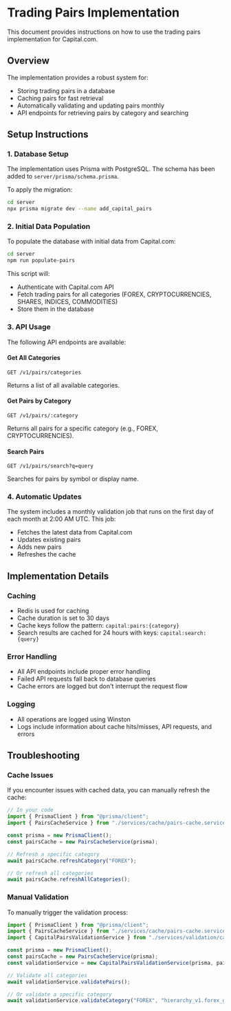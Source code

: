 # Trading Pairs Implementation

This document provides instructions on how to use the trading pairs implementation for Capital.com.

## Overview

The implementation provides a robust system for:

- Storing trading pairs in a database
- Caching pairs for fast retrieval
- Automatically validating and updating pairs monthly
- API endpoints for retrieving pairs by category and searching

## Setup Instructions

### 1. Database Setup

The implementation uses Prisma with PostgreSQL. The schema has been added to `server/prisma/schema.prisma`.

To apply the migration:

```bash
cd server
npx prisma migrate dev --name add_capital_pairs
```

### 2. Initial Data Population

To populate the database with initial data from Capital.com:

```bash
cd server
npm run populate-pairs
```

This script will:

- Authenticate with Capital.com API
- Fetch trading pairs for all categories (FOREX, CRYPTOCURRENCIES, SHARES, INDICES, COMMODITIES)
- Store them in the database

### 3. API Usage

The following API endpoints are available:

#### Get All Categories

```
GET /v1/pairs/categories
```

Returns a list of all available categories.

#### Get Pairs by Category

```
GET /v1/pairs/:category
```

Returns all pairs for a specific category (e.g., FOREX, CRYPTOCURRENCIES).

#### Search Pairs

```
GET /v1/pairs/search?q=query
```

Searches for pairs by symbol or display name.

### 4. Automatic Updates

The system includes a monthly validation job that runs on the first day of each month at 2:00 AM UTC. This job:

- Fetches the latest data from Capital.com
- Updates existing pairs
- Adds new pairs
- Refreshes the cache

## Implementation Details

### Caching

- Redis is used for caching
- Cache duration is set to 30 days
- Cache keys follow the pattern: `capital:pairs:{category}`
- Search results are cached for 24 hours with keys: `capital:search:{query}`

### Error Handling

- All API endpoints include proper error handling
- Failed API requests fall back to database queries
- Cache errors are logged but don't interrupt the request flow

### Logging

- All operations are logged using Winston
- Logs include information about cache hits/misses, API requests, and errors

## Troubleshooting

### Cache Issues

If you encounter issues with cached data, you can manually refresh the cache:

```typescript
// In your code
import { PrismaClient } from "@prisma/client";
import { PairsCacheService } from "./services/cache/pairs-cache.service";

const prisma = new PrismaClient();
const pairsCache = new PairsCacheService(prisma);

// Refresh a specific category
await pairsCache.refreshCategory("FOREX");

// Or refresh all categories
await pairsCache.refreshAllCategories();
```

### Manual Validation

To manually trigger the validation process:

```typescript
import { PrismaClient } from "@prisma/client";
import { PairsCacheService } from "./services/cache/pairs-cache.service";
import { CapitalPairsValidationService } from "./services/validation/capital-pairs-validation.service";

const prisma = new PrismaClient();
const pairsCache = new PairsCacheService(prisma);
const validationService = new CapitalPairsValidationService(prisma, pairsCache);

// Validate all categories
await validationService.validatePairs();

// Or validate a specific category
await validationService.validateCategory("FOREX", "hierarchy_v1.forex_group");
```
